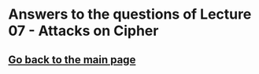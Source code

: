# Answers to the questions of Lecture 07 - Attacks on Cipher

## [Go back to the main page](../Possible_Questions.md)